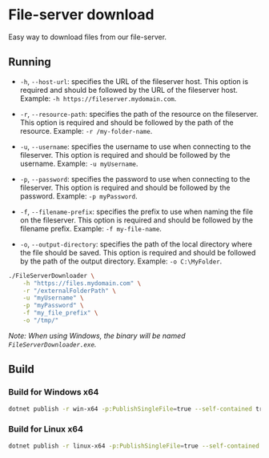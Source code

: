 # File-server download

Easy way to download files from our file-server.

## Running

- `-h`, `--host-url`: specifies the URL of the fileserver host. This option is required and should be followed by the URL of the fileserver host. Example: `-h https://fileserver.mydomain.com`.

- `-r`, `--resource-path`: specifies the path of the resource on the fileserver. This option is required and should be followed by the path of the resource. Example: `-r /my-folder-name`.

- `-u`, `--username`: specifies the username to use when connecting to the fileserver. This option is required and should be followed by the username. Example: `-u myUsername`.

- `-p`, `--password`: specifies the password to use when connecting to the fileserver. This option is required and should be followed by the password. Example: `-p myPassword`.

- `-f`, `--filename-prefix`: specifies the prefix to use when naming the file on the fileserver. This option is required and should be followed by the filename prefix. Example: `-f my-file-name`.

- `-o`, `--output-directory`: specifies the path of the local directory where the file should be saved. This option is required and should be followed by the path of the output directory. Example: `-o C:\MyFolder`.

```sh
./FileServerDownloader \
    -h "https://files.mydomain.com" \
    -r "/externalFolderPath" \
    -u "myUsername" \
    -p "myPassword" \
    -f "my_file_prefix" \
    -o "/tmp/"
```

_Note: When using Windows, the binary will be named `FileServerDownloader.exe`._

## Build

### Build for Windows x64

```sh
dotnet publish -r win-x64 -p:PublishSingleFile=true --self-contained true -o ./out
```

### Build for Linux x64

```sh
dotnet publish -r linux-x64 -p:PublishSingleFile=true --self-contained true -o ./out
```
